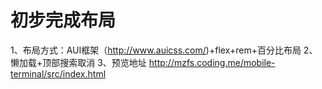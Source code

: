 # 初步完成布局

1、布局方式：AUI框架（http://www.auicss.com/)+flex+rem+百分比布局
2、懒加载+顶部搜索取消
3、预览地址 http://mzfs.coding.me/mobile-terminal/src/index.html
